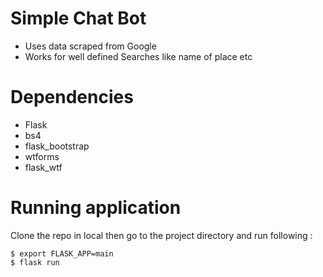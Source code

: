 # Simple Chat Bot 
- Uses data scraped from Google
- Works for well defined Searches like name of place etc

# Dependencies
- Flask
- bs4
- flask_bootstrap
- wtforms
- flask_wtf

# Running application
Clone the repo in local then go to the project directory and run following :
```
$ export FLASK_APP=main
$ flask run
```